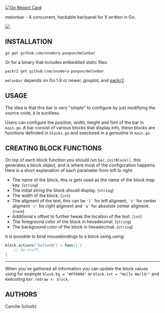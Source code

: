 [![Go Report Card](https://goreportcard.com/badge/github.com/onodera-punpun/melonbar)](https://goreportcard.com/report/github.com/onodera-punpun/melonbar)

melonbar - A concurrent, hackable bar/panel for X written in Go.

![](https://punpun.xyz/54c7.png)


## INSTALLATION

`go get github.com/onodera-punpun/melonbar`

Or for a binary that includes embedded static files:

`packr2 get github.com/onodera-punpun/melonbar`

`melonbar` depends on Go 1.9 or newer, gnuplot, and
[packr2](https://github.com/gobuffalo/packr/tree/master/v2).


## USAGE

The idea is that this bar is very "simple" to configure by just modifying the
source code, à la suckless.

Users can configure the position, width, height and font of the bar in
`main.go`. A bar consist of various blocks that display info, these blocks are
functions definded in `blocks.go` and exectured in a goroutine in `main.go`.


## CREATING BLOCK FUNCTIONS

On top of each block function you should run `bar.initBlock()`, this generates a
block object, and is where most of the configuration happens. Here is a short
explanation of each parameter from left to right:

* The name of the block, this is gets used as the name of the block  map key.
  (`string`)
* The initial string the block should display. (`string`)
* The width of the block. (`int`)
* The aligment of the text, this can be `'l'` for left aligment, `'c'` for
  center aligment `'r'` for right aligment and `'a'` for absolute center
  aligment. (`rune`)
* Additional x offset to further tweak the location of the text. (`int`)
* The foreground color of the block in hexadecimal. (`string`)
* The background color of the block in hexadecimal. (`string`)

It is possible to bind mousebindings to a block using using:

```go
block.actions["buttonN"] = func() {
	// Do stuff.
}
```

---

When you've gathered all information you can update the block values using for
example `block.bg = "#FF0000"` or `block.txt = "Hello World!"` and executing
`bar.redraw <- block`.


## AUTHORS

Camille Scholtz
